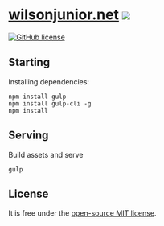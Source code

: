 # [wilsonjunior.net](https://wilsonjunior.net/) <img src="https://github.com/wilsonjuniorwj/wilsonjuniorwj.github.io/blob/master/assets/img/favicon/favicon-16x16.png">

[![GitHub license](https://img.shields.io/badge/license-MIT-blue.svg)](https://raw.githubusercontent.com/wilsonjuniorwj/wilsonjuniorwj.github.io/master/LICENSE)

## Starting

Installing dependencies:
```
npm install gulp
npm install gulp-cli -g
npm install
```
## Serving
Build assets and serve
```
gulp
```

## License

It is free under the [open-source MIT license](/LICENSE).
